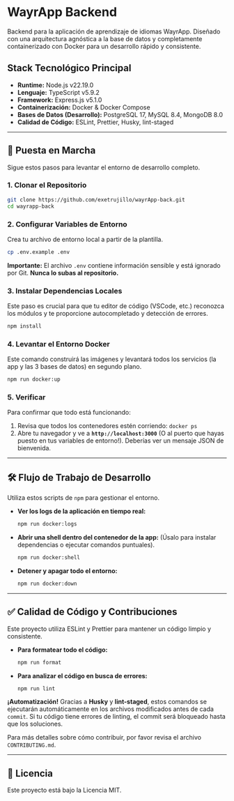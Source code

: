 # WayrApp Backend

Backend para la aplicación de aprendizaje de idiomas WayrApp. Diseñado con una arquitectura agnóstica a la base de datos y completamente containerizado con Docker para un desarrollo rápido y consistente.

## Stack Tecnológico Principal

*   **Runtime:** Node.js v22.19.0
*   **Lenguaje:** TypeScript v5.9.2
*   **Framework:** Express.js v5.1.0
*   **Containerización:** Docker & Docker Compose
*   **Bases de Datos (Desarrollo):** PostgreSQL 17, MySQL 8.4, MongoDB 8.0
*   **Calidad de Código:** ESLint, Prettier, Husky, lint-staged

---

## 🚀 Puesta en Marcha

Sigue estos pasos para levantar el entorno de desarrollo completo.

### 1. Clonar el Repositorio

```bash
git clone https://github.com/exetrujillo/wayrApp-back.git
cd wayrapp-back
```

### 2. Configurar Variables de Entorno

Crea tu archivo de entorno local a partir de la plantilla.

```bash
cp .env.example .env
```

**Importante:** El archivo `.env` contiene información sensible y está ignorado por Git. **Nunca lo subas al repositorio.**

### 3. Instalar Dependencias Locales

Este paso es crucial para que tu editor de código (VSCode, etc.) reconozca los módulos y te proporcione autocompletado y detección de errores.

```bash
npm install
```

### 4. Levantar el Entorno Docker

Este comando construirá las imágenes y levantará todos los servicios (la app y las 3 bases de datos) en segundo plano.

```bash
npm run docker:up
```

### 5. Verificar

Para confirmar que todo está funcionando:
1.  Revisa que todos los contenedores estén corriendo: `docker ps`
2.  Abre tu navegador y ve a **`http://localhost:3000`** (O al puerto que hayas puesto en tus variables de entorno!). Deberías ver un mensaje JSON de bienvenida.

---

## 🛠️ Flujo de Trabajo de Desarrollo

Utiliza estos scripts de `npm` para gestionar el entorno.

*   **Ver los logs de la aplicación en tiempo real:**
    ```bash
    npm run docker:logs
    ```

*   **Abrir una shell dentro del contenedor de la app:**
    (Úsalo para instalar dependencias o ejecutar comandos puntuales).
    ```bash
    npm run docker:shell
    ```

*   **Detener y apagar todo el entorno:**
    ```bash
    npm run docker:down
    ```

---

## ✅ Calidad de Código y Contribuciones

Este proyecto utiliza ESLint y Prettier para mantener un código limpio y consistente.

*   **Para formatear todo el código:**
    ```bash
    npm run format
    ```

*   **Para analizar el código en busca de errores:**
    ```bash
    npm run lint
    ```

**¡Automatización!** Gracias a **Husky** y **lint-staged**, estos comandos se ejecutarán automáticamente en los archivos modificados antes de cada `commit`. Si tu código tiene errores de linting, el commit será bloqueado hasta que los soluciones.

Para más detalles sobre cómo contribuir, por favor revisa el archivo `CONTRIBUTING.md`.

---

## 📄 Licencia

Este proyecto está bajo la Licencia MIT.